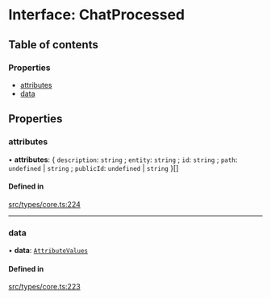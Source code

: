 # Interface: ChatProcessed

## Table of contents

### Properties

- [attributes](../wiki/ChatProcessed#attributes)
- [data](../wiki/ChatProcessed#data)

## Properties

### attributes

• **attributes**: \{ `description`: `string` ; `entity`: `string` ; `id`: `string` ; `path`: `undefined` \| `string` ; `publicId`: `undefined` \| `string`  }[]

#### Defined in

[src/types/core.ts:224](https://github.com/decisively-io/interview-sdk/blob/749d289f90b45ddcdd893b59a564a1efcab35fcb/src/types/core.ts#L224)

___

### data

• **data**: [`AttributeValues`](../wiki/Exports#attributevalues)

#### Defined in

[src/types/core.ts:223](https://github.com/decisively-io/interview-sdk/blob/749d289f90b45ddcdd893b59a564a1efcab35fcb/src/types/core.ts#L223)

